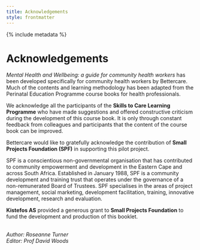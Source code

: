```yaml
---
title: Acknowledgements
style: frontmatter
---
```


{% include metadata %}

# Acknowledgements

*Mental Health and Wellbeing: a guide for community health workers* has been developed specifically for community health workers by Bettercare. Much of the contents and learning methodology has been adapted from the Perinatal Education Programme course books for health professionals.

We acknowledge all the participants of the **Skills to Care Learning Programme** who have made suggestions and offered constructive criticism during the development of this course book. It is only through constant feedback from colleagues and participants that the content of the course book can be improved.

Bettercare would like to gratefully acknowledge the contribution of **Small Projects Foundation (SPF)** in supporting this pilot project. 

SPF is a conscientious non-governmental organisation that has contributed to community empowerment and development in the Eastern Cape and across South Africa. Established in January 1988, SPF is a community development and training trust that operates under the governance of a non-remunerated Board of Trustees. SPF specialises in the areas of project management, social marketing, development facilitation, training, innovative development, research and evaluation.

**Kistefos AS** provided a generous grant to **Small Projects Foundation** to fund the development and production of this booklet.

<br>*Author: Roseanne Turner*
<br>*Editor: Prof David Woods*